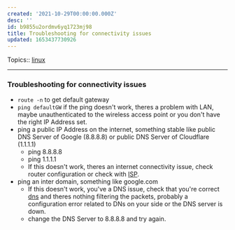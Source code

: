 ```yaml
---
created: '2021-10-29T00:00:00.000Z'
desc: ''
id: b9855u2ordmv6yq1723mj98
title: Troubleshooting for connectivity issues
updated: 1653437730926
---
```

   
Topics::  [linux](../topics/linux.md)   
   
   
---   
   
### Troubleshooting for connectivity issues   
   
   
- `route -n` to get default gateway   
- `ping defaultGW` if the ping doesn't work, theres a problem with LAN, maybe unauthenticated to the wireless access point or you don't have the right IP Address set.   
- ping a public IP Address on the internet, something stable like public DNS Server of Google (8.8.8.8) or public DNS Server of Cloudflare (1.1.1.1)   
  - ping 8.8.8.8   
  - ping 1.1.1.1   
  - If this doesn't work, theres an internet connectivity issue, check router configuration or check with [ISP](/not_created.md).   
- ping an inter domain, something like google.com   
  - If this doesn't work, you've a DNS issue, check that you're correct [dns](../devlog/dns.md) and theres nothing filtering the packets, probably a configuration error related to DNs on your side or the DNS server is down.   
  - change the DNS Server to 8.8.8.8 and try again.